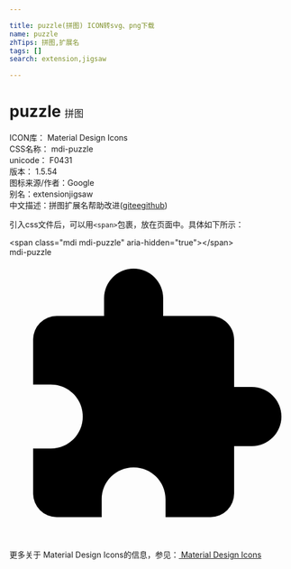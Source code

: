 ```yaml
---

title: puzzle(拼图) ICON转svg、png下载
name: puzzle
zhTips: 拼图,扩展名
tags: []
search: extension,jigsaw

---
```


# puzzle  <small style="font-size: 60%;font-weight: 100">拼图</small>


<div class="detail-page">
<p>
<span>
ICON库：
<span class="badge-secondary badge">Material Design Icons</span> 
</span>
<br/>
<span>
CSS名称：
<span class="badge-secondary badge">mdi-puzzle</span> 
</span>
<br/>
<span>
unicode：
<span class="badge-secondary badge">F0431</span> 
<copy-btn content='F0431' btn-title=""></copy-btn>
<copy-btn :content='String.fromCodePoint(parseInt("F0431", 16))' btn-title="复制U"></copy-btn>
</span>
<br/>
<span>
版本：
<span class="badge-secondary badge">1.5.54</span> 
</span>
<br/>
<span>图标来源/作者：<span class="badge-light badge">Google</span></span> 
<br/>
<span>别名：<span class="badge-light badge">extension</span><span class="badge-light badge">jigsaw</span></span><br/><span class="zh-detail">中文描述：<span class="badge-primary badge">拼图</span><span class="badge-primary badge">扩展名</span><span class="help-link"><span>帮助改进</span>(<a href="https://gitee.com/liuwave/icon-helper/edit/master/json/material/puzzle.json" target="_blank" rel="noopener noreferrer">gitee</a><a href="https://github.com/liuwave/icon-helper/edit/master/json/material/puzzle.json" target="_blank" rel="noopener noreferrer">github</a></span>)</span><br/>
</p>
</div>
<div class="alert alert-dark">
  <i class="mdi mdi-puzzle mdi-48px"></i>
  <i class="mdi mdi-puzzle mdi-36px"></i>
  <i class="mdi mdi-puzzle mdi-24px"></i>
  <i class="mdi mdi-puzzle mdi-18px"></i>
</div>
<div>
  <p>引入css文件后，可以用<code>&lt;span&gt;</code>包裹，放在页面中。具体如下所示：    
  </p>
  <div class="alert alert-primary" style="font-size: 14px">
    &lt;span class="mdi mdi-puzzle" aria-hidden="true"&gt;&lt;/span&gt;
    <copy-btn content='<span class="mdi mdi-puzzle" aria-hidden="true"></span>'></copy-btn>
  </div>
  <div class="alert alert-secondary">
    <i class="mdi mdi-puzzle"
    style="font-size: 24px"
    aria-hidden="true"></i> mdi-puzzle
    <copy-btn content="mdi-puzzle" btn-title="复制图标名称"></copy-btn>
  </div>
</div>
<div id="svg" class="svg-wrap">
<svg xmlns="http://www.w3.org/2000/svg" viewBox="0 0 24 24"><path d="M20.5,11H19V7C19,5.89 18.1,5 17,5H13V3.5A2.5,2.5 0 0,0 10.5,1A2.5,2.5 0 0,0 8,3.5V5H4A2,2 0 0,0 2,7V10.8H3.5C5,10.8 6.2,12 6.2,13.5C6.2,15 5,16.2 3.5,16.2H2V20A2,2 0 0,0 4,22H7.8V20.5C7.8,19 9,17.8 10.5,17.8C12,17.8 13.2,19 13.2,20.5V22H17A2,2 0 0,0 19,20V16H20.5A2.5,2.5 0 0,0 23,13.5A2.5,2.5 0 0,0 20.5,11Z" /></svg>
</div>
<detail full-name='mdi-puzzle'></detail>
    
<div><p>更多关于 Material Design Icons的信息，参见：<a target="_blank" href="https://iconhelper.cn/material.html"> Material Design Icons</a>
</p></div>
